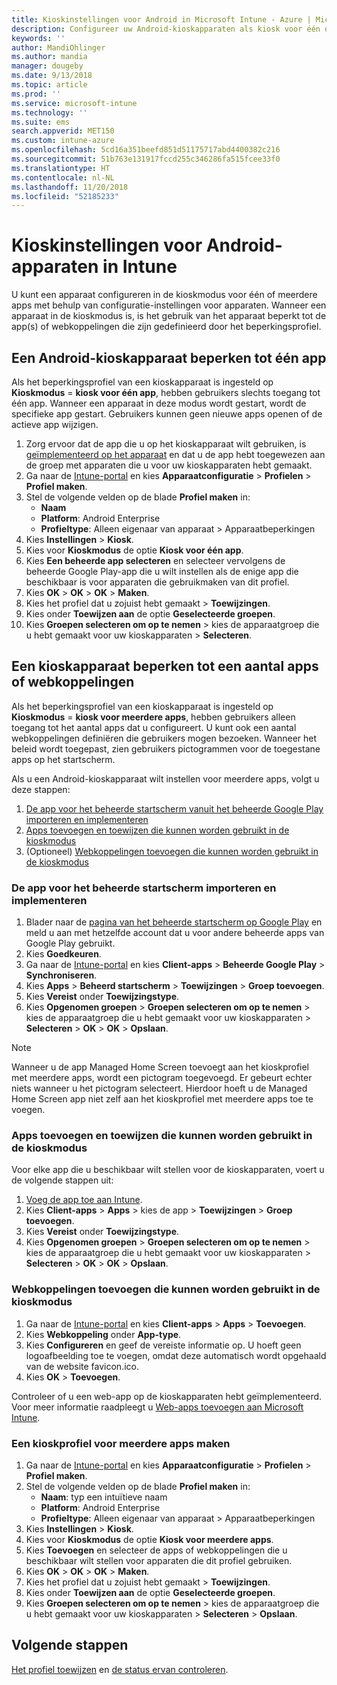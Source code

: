 ```yaml
---
title: Kioskinstellingen voor Android in Microsoft Intune - Azure | Microsoft Docs
description: Configureer uw Android-kioskapparaten als kiosk voor één of meerdere apps.
keywords: ''
author: MandiOhlinger
ms.author: mandia
manager: dougeby
ms.date: 9/13/2018
ms.topic: article
ms.prod: ''
ms.service: microsoft-intune
ms.technology: ''
ms.suite: ems
search.appverid: MET150
ms.custom: intune-azure
ms.openlocfilehash: 5cd16a351beefd851d51175717abd4400382c216
ms.sourcegitcommit: 51b763e131917fccd255c346286fa515fcee33f0
ms.translationtype: HT
ms.contentlocale: nl-NL
ms.lasthandoff: 11/20/2018
ms.locfileid: "52185233"
---
```

# <a name="kiosk-settings-for-android-devices-in-intune"></a>Kioskinstellingen voor Android-apparaten in Intune

U kunt een apparaat configureren in de kioskmodus voor één of meerdere apps met behulp van configuratie-instellingen voor apparaten. Wanneer een apparaat in de kioskmodus is, is het gebruik van het apparaat beperkt tot de app(s) of webkoppelingen die zijn gedefinieerd door het beperkingsprofiel. 

## <a name="restrict-an-android-kiosk-device-to-a-single-app"></a>Een Android-kioskapparaat beperken tot één app

Als het beperkingsprofiel van een kioskapparaat is ingesteld op **Kioskmodus** = **kiosk voor één app**, hebben gebruikers slechts toegang tot één app. Wanneer een apparaat in deze modus wordt gestart, wordt de specifieke app gestart. Gebruikers kunnen geen nieuwe apps openen of de actieve app wijzigen.

1. Zorg ervoor dat de app die u op het kioskapparaat wilt gebruiken, is [geïmplementeerd op het apparaat](apps-deploy.md) en dat u de app hebt toegewezen aan de groep met apparaten die u voor uw kioskapparaten hebt gemaakt.
2. Ga naar de [Intune-portal](https://portal.azure.com) en kies **Apparaatconfiguratie** > **Profielen** > **Profiel maken**.
3. Stel de volgende velden op de blade **Profiel maken** in:
     - **Naam**
     - **Platform**: Android Enterprise
     - **Profieltype**: Alleen eigenaar van apparaat > Apparaatbeperkingen
4. Kies **Instellingen** > **Kiosk**.
5. Kies voor **Kioskmodus** de optie **Kiosk voor één app**.
6. Kies **Een beheerde app selecteren** en selecteer vervolgens de beheerde Google Play-app die u wilt instellen als de enige app die beschikbaar is voor apparaten die gebruikmaken van dit profiel.
7. Kies **OK** > **OK** > **OK** > **Maken**.
8. Kies het profiel dat u zojuist hebt gemaakt > **Toewijzingen**.
9. Kies onder **Toewijzen aan** de optie **Geselecteerde groepen**.
10. Kies **Groepen selecteren om op te nemen** > kies de apparaatgroep die u hebt gemaakt voor uw kioskapparaten > **Selecteren**.

## <a name="restrict-a-kiosk-device-to-a-set-of-apps-or-web-links"></a>Een kioskapparaat beperken tot een aantal apps of webkoppelingen

Als het beperkingsprofiel van een kioskapparaat is ingesteld op **Kioskmodus** = **kiosk voor meerdere apps**, hebben gebruikers alleen toegang tot het aantal apps dat u configureert. U kunt ook een aantal webkoppelingen definiëren die gebruikers mogen bezoeken. Wanneer het beleid wordt toegepast, zien gebruikers pictogrammen voor de toegestane apps op het startscherm.

Als u een Android-kioskapparaat wilt instellen voor meerdere apps, volgt u deze stappen:

1. [De app voor het beheerde startscherm vanuit het beheerde Google Play importeren en implementeren](#import-and-deploy-the-managed-home-screen-app)
2. [Apps toevoegen en toewijzen die kunnen worden gebruikt in de kioskmodus](#add-and-assign-apps-that-can-be-used-in-kiosk-mode)
3. (Optioneel) [Webkoppelingen toevoegen die kunnen worden gebruikt in de kioskmodus](#add-web-links-that-can-be-used-in-kiosk-mode)

### <a name="import-and-deploy-the-managed-home-screen-app"></a>De app voor het beheerde startscherm importeren en implementeren

1. Blader naar de [pagina van het beheerde startscherm op Google Play](https://play.google.com/work/apps/details?id=com.microsoft.launcher.enterprise) en meld u aan met hetzelfde account dat u voor andere beheerde apps van Google Play gebruikt.
2. Kies **Goedkeuren**.
3. Ga naar de [Intune-portal](https://portal.azure.com) en kies **Client-apps** > **Beheerde Google Play** > **Synchroniseren**.
4. Kies **Apps** > **Beheerd startscherm** > **Toewijzingen** > **Groep toevoegen**.
5. Kies **Vereist** onder **Toewijzingstype**.
6. Kies **Opgenomen groepen** > **Groepen selecteren om op te nemen** > kies de apparaatgroep die u hebt gemaakt voor uw kioskapparaten > **Selecteren** > **OK** > **OK** > **Opslaan**.

> [!NOTE]
> Wanneer u de app Managed Home Screen toevoegt aan het kioskprofiel met meerdere apps, wordt een pictogram toegevoegd. Er gebeurt echter niets wanneer u het pictogram selecteert. Hierdoor hoeft u de Managed Home Screen app niet zelf aan het kioskprofiel met meerdere apps toe te voegen.

### <a name="add-and-assign-apps-that-can-be-used-in-kiosk-mode"></a>Apps toevoegen en toewijzen die kunnen worden gebruikt in de kioskmodus

Voor elke app die u beschikbaar wilt stellen voor de kioskapparaten, voert u de volgende stappen uit:

1. [Voeg de app toe aan Intune](store-apps-android.md).
2. Kies **Client-apps** > **Apps** > kies de app > **Toewijzingen** > **Groep toevoegen**.
3. Kies **Vereist** onder **Toewijzingstype**.
4. Kies **Opgenomen groepen** > **Groepen selecteren om op te nemen** > kies de apparaatgroep die u hebt gemaakt voor uw kioskapparaten > **Selecteren** > **OK** > **OK** > **Opslaan**.

### <a name="add-web-links-that-can-be-used-in-kiosk-mode"></a>Webkoppelingen toevoegen die kunnen worden gebruikt in de kioskmodus

1. Ga naar de [Intune-portal](https://portal.azure.com) en kies **Client-apps** > **Apps** > **Toevoegen**.
2. Kies **Webkoppeling** onder **App-type**.
3. Kies **Configureren** en geef de vereiste informatie op. U hoeft geen logoafbeelding toe te voegen, omdat deze automatisch wordt opgehaald van de website favicon.ico.
4. Kies **OK** > **Toevoegen**.

Controleer of u een web-app op de kioskapparaten hebt geïmplementeerd. Voor meer informatie raadpleegt u [Web-apps toevoegen aan Microsoft Intune](web-app.md).

### <a name="create-a-multi-app-kiosk-profile"></a>Een kioskprofiel voor meerdere apps maken

1. Ga naar de [Intune-portal](https://portal.azure.com) en kies **Apparaatconfiguratie** > **Profielen** > **Profiel maken**.
3. Stel de volgende velden op de blade **Profiel maken** in:
     - **Naam**: typ een intuïtieve naam
     - **Platform**: Android Enterprise
     - **Profieltype**: Alleen eigenaar van apparaat > Apparaatbeperkingen
4. Kies **Instellingen** > **Kiosk**.
5. Kies voor **Kioskmodus** de optie **Kiosk voor meerdere apps**.
6. Kies **Toevoegen** en selecteer de apps of webkoppelingen die u beschikbaar wilt stellen voor apparaten die dit profiel gebruiken.
7. Kies **OK** > **OK** > **OK** > **Maken**.
8. Kies het profiel dat u zojuist hebt gemaakt > **Toewijzingen**.
9. Kies onder **Toewijzen aan** de optie **Geselecteerde groepen**.
10. Kies **Groepen selecteren om op te nemen** > kies de apparaatgroep die u hebt gemaakt voor uw kioskapparaten > **Selecteren** > **Opslaan**.

## <a name="next-steps"></a>Volgende stappen
[Het profiel toewijzen](device-profile-assign.md) en [de status ervan controleren](device-profile-monitor.md).
